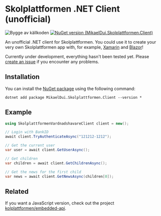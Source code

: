 # Skolplattformen .NET Client (unofficial)
![Bygge av källkoden](https://github.com/mikaeldui/skolplattformen-dotnet-client/workflows/Bygge%20av%20k%C3%A4llkoden/badge.svg) [![NuGet version (MikaelDui.Skolplattformen.Client)](https://img.shields.io/nuget/v/MikaelDui.Skolplattformen.Client.svg?style=flat-square)](https://www.nuget.org/packages/MikaelDui.Skolplattformen.Client/) 

An unofficial .NET client for Skolplattformen. You could use it to create your very own Skolplattformen app with, for example, [Xamarin](https://dotnet.microsoft.com/apps/xamarin) and [Blazor](https://dotnet.microsoft.com/apps/aspnet/web-apps/blazor)!

Currently under development, everything hasn't been tested yet. Please [create an issue](https://github.com/mikaeldui/skolplattformen-dotnet-client/issues) if you encounter any problems.

## Installation 

You can install the [NuGet package](https://www.nuget.org/packages/MikaelDui.Skolplattformen.Client/) using the following command:

    dotnet add package MikaelDui.Skolplattformen.Client --version *

## Example

```C#
using SkolplattformenVardnadshavareClient client = new();

// Login with BankID
await client.TryAuthenticateAsync("121212-1212");

// Get the current user
var user = await client.GetUserAsync();

// Get children
var children = await client.GetChildrenAsync();

// Get the news for the first child
var news = await client.GetNewsAsync(children[0]);

```

## Related

If you want a JavaScript version, check out the project [kolplattformen/embedded-api](https://github.com/kolplattformen/embedded-api).
